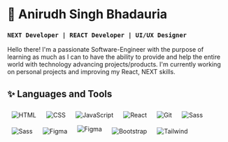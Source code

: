 # 🌃 Anirudh Singh Bhadauria

<!-- <h3 style="background-color: #6DA9E4; border-radius:5px; color:black; padding: 0.25rem; text-align: center; font-weight: 800; font-family: monospace;"> NEXT Developer | REACT Developer | UI/UX Designer </h3> -->

### **`NEXT Developer | REACT Developer | UI/UX Designer`**

Hello there! I'm a passionate Software-Engineer with the purpose of learning as much as I can to have the ability to provide and help the entire world with technology advancing projects/products. I'm currently working on personal projects and improving my React, NEXT skills.

## ✨ Languages and Tools

<img align="left" alt="HTML" style="padding:10px;" src="https://img.icons8.com/color/35/null/html-5--v1.png" />

<img align="left" alt="CSS" style="padding:10px;" src="https://img.icons8.com/fluency/35/null/css3.png" />

<img align="left" alt="JavaScript" style="padding:10px;" src="https://img.icons8.com/color/33/null/javascript--v1.png" />

<img align="left" alt="React" style="padding:10px;" src="https://img.icons8.com/color/33/null/react-native.png" />

<img align="left" alt="Git" style="padding:10px;" src="https://img.icons8.com/color/35/null/git.png" />

<img align="left" alt="Sass" style="padding:10px;" src="https://img.icons8.com/color-glass/35/null/github--v1.png" />

<img align="left" alt="Sass" style="padding:10px;" src="https://img.icons8.com/color/35/null/sass.png" />

<img align="left" alt="Figma" style="padding:10px;" src="https://img.icons8.com/fluency/33/null/figma.png" />

<img align="left" alt="Figma" style="padding:5px 10px;" src="https://img.icons8.com/doodle/45/null/gimp.png" />

<img align="left" alt="Bootstrap" style="padding:10px;" src="https://img.icons8.com/color/35/null/bootstrap.png" />

<img align="left" alt="Tailwind" style="padding:10px;" src="https://img.icons8.com/color/35/null/tailwindcss.png" />

<br />
<br />
